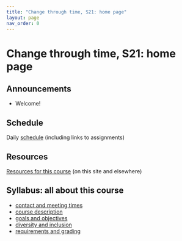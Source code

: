 ```yaml
---
title: "Change through time, S21: home page"
layout: page
nav_order: 0
---
```



# Change through time, S21: home page

## Announcements

- Welcome!

## Schedule

Daily [schedule](./schedule/) (including links to assignments)

## Resources

[Resources for this course](./resources) (on this site and elsewhere)

## Syllabus: all about this course

- [contact and meeting times](./syllabus/basic/)
- [course description](./syllabus/description/)
- [goals and objectives](./syllabus/goals/)
- [diversity and inclusion](./syllabus/inclusion/)
- [requirements and grading](./requirements/)
